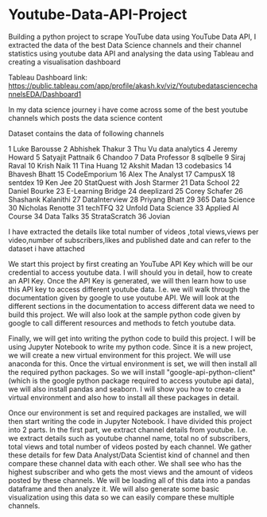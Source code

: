 # Youtube-Data-API-Project
Building a python project to scrape YouTube data using  YouTube Data API, I extracted  the data of the best Data Science channels and their channel statistics using youtube data API and analysing the data using Tableau and creating a visualisation dashboard

Tableau Dashboard link: https://public.tableau.com/app/profile/akash.kv/viz/YoutubedatasciencechannelsEDA/Dashboard1

In my data science journey i have come across some of the best youtube channels which posts the data science content

Dataset contains the data of following channels
                       
1                   Luke Barousse
2                 Abhishek Thakur
3           Thu Vu data analytics
4                   Jeremy Howard
5               Satyajit Pattnaik
6                         Chandoo
7                  Data Professor
8                        sqlbelle
9                     Siraj Raval
10                     Krish Naik
11                     Tina Huang
12                   Akshit Madan
13                     codebasics
14                  Bhavesh Bhatt
15                   CodeEmporium
16               Alex The Analyst
17                        CampusX
18                        sentdex
19                        Ken Jee
20    StatQuest with Josh Starmer
21                    Data School
22                  Daniel Bourke
23              E-Learning Bridge
24                     deeplizard
25                  Corey Schafer
26             Shashank Kalanithi
27                  DataInterview
28                  Priyang Bhatt
29               365 Data Science
30               Nicholas Renotte
31                        techTFQ
32            Unfold Data Science
33              Applied AI Course
34                     Data Talks
35                  StrataScratch
36                         Jovian



I have extracted the details like total number of videos ,total views,views per video,number of subscribers,likes and published date and can refer to the dataset i have attached



We start this project by first creating an YouTube API Key which will be our credential to access youtube data. I will should you in detail, how to create an API Key. 
Once the API Key is generated, we will then learn how to use this API key to access different youtube data. I.e. we will walk through the documentation given by google to use youtube API. We will look at the different sections in the documentation to access different data we need to build this project. We will also look at the sample python code given by google to call different resources and methods to fetch youtube data.

Finally, we will get into writing the python code to build this project. I will be using Jupyter Notebook to write my python code. Since it is a new project, we will create a new virtual environment for this project. We will use anaconda for this. Once the virtual environment is set, we will then install all the required python packages. So we will install "google-api-python-client" (which is the google python package required to access youtube api data), we will also install pandas and seaborn. I will show you how to create a virtual environment and also how to install all these packages in detail.

Once our environment is set and required packages are installed, we will then start writing the code in Jupyter Notebook. I have divided this project into 2 parts.
In the first part, we extract channel details from youtube. I.e. we extract details such as youtube channel name, total no of subscribers, total views and total number of videos posted by each channel. We gather these details for few Data Analyst/Data Scientist kind of channel and then compare these channel data with each other. We shall see who has the highest subscriber and who gets the most views and the amount of videos posted by these channels. We will be loading all of this data into a pandas dataframe and then analyze it. We will also generate some basic visualization using this data so we can easily compare these multiple channels.



